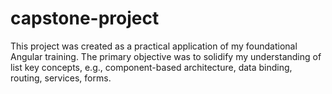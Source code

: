 # capstone-project
This project was created as a practical application of my foundational Angular training. The primary objective was to solidify my understanding of list key concepts, e.g., component-based architecture, data binding, routing, services, forms.
